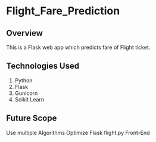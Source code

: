 # Flight_Fare_Prediction

## Overview
This is a Flask web app which predicts fare of Flight ticket.

## Technologies Used
1. Python
2. Flask
3. Gunicorn
4. Scikit Learn

## Future Scope
Use multiple Algorithms
Optimize Flask flight.py
Front-End
